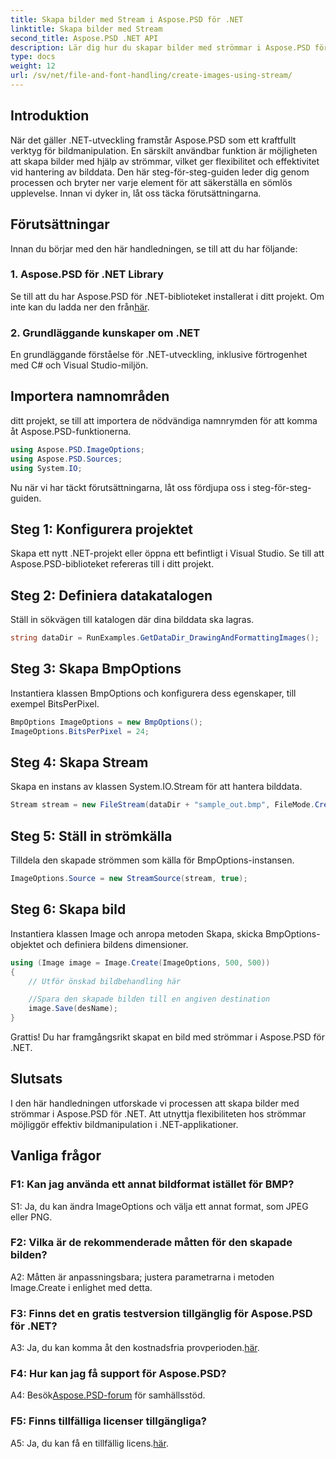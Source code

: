 ```yaml
---
title: Skapa bilder med Stream i Aspose.PSD för .NET
linktitle: Skapa bilder med Stream
second_title: Aspose.PSD .NET API
description: Lär dig hur du skapar bilder med strömmar i Aspose.PSD för .NET. Följ vår steg-för-steg-guide för effektiv bildmanipulation.
type: docs
weight: 12
url: /sv/net/file-and-font-handling/create-images-using-stream/
---
```

## Introduktion

När det gäller .NET-utveckling framstår Aspose.PSD som ett kraftfullt verktyg för bildmanipulation. En särskilt användbar funktion är möjligheten att skapa bilder med hjälp av strömmar, vilket ger flexibilitet och effektivitet vid hantering av bilddata. Den här steg-för-steg-guiden leder dig genom processen och bryter ner varje element för att säkerställa en sömlös upplevelse. Innan vi dyker in, låt oss täcka förutsättningarna.

## Förutsättningar

Innan du börjar med den här handledningen, se till att du har följande:

### 1. Aspose.PSD för .NET Library
 Se till att du har Aspose.PSD för .NET-biblioteket installerat i ditt projekt. Om inte kan du ladda ner den från[här](https://releases.aspose.com/psd/net/).

### 2. Grundläggande kunskaper om .NET
En grundläggande förståelse för .NET-utveckling, inklusive förtrogenhet med C# och Visual Studio-miljön.

## Importera namnområden

ditt projekt, se till att importera de nödvändiga namnrymden för att komma åt Aspose.PSD-funktionerna.

```csharp
using Aspose.PSD.ImageOptions;
using Aspose.PSD.Sources;
using System.IO;
```

Nu när vi har täckt förutsättningarna, låt oss fördjupa oss i steg-för-steg-guiden.

## Steg 1: Konfigurera projektet

Skapa ett nytt .NET-projekt eller öppna ett befintligt i Visual Studio. Se till att Aspose.PSD-biblioteket refereras till i ditt projekt.

## Steg 2: Definiera datakatalogen

Ställ in sökvägen till katalogen där dina bilddata ska lagras.

```csharp
string dataDir = RunExamples.GetDataDir_DrawingAndFormattingImages();
```

## Steg 3: Skapa BmpOptions

Instantiera klassen BmpOptions och konfigurera dess egenskaper, till exempel BitsPerPixel.

```csharp
BmpOptions ImageOptions = new BmpOptions();
ImageOptions.BitsPerPixel = 24;
```

## Steg 4: Skapa Stream

Skapa en instans av klassen System.IO.Stream för att hantera bilddata.

```csharp
Stream stream = new FileStream(dataDir + "sample_out.bmp", FileMode.Create);
```

## Steg 5: Ställ in strömkälla

Tilldela den skapade strömmen som källa för BmpOptions-instansen.

```csharp
ImageOptions.Source = new StreamSource(stream, true);
```

## Steg 6: Skapa bild

Instantiera klassen Image och anropa metoden Skapa, skicka BmpOptions-objektet och definiera bildens dimensioner.

```csharp
using (Image image = Image.Create(ImageOptions, 500, 500))
{
    // Utför önskad bildbehandling här

    //Spara den skapade bilden till en angiven destination
    image.Save(desName);
}
```

Grattis! Du har framgångsrikt skapat en bild med strömmar i Aspose.PSD för .NET.

## Slutsats

I den här handledningen utforskade vi processen att skapa bilder med strömmar i Aspose.PSD för .NET. Att utnyttja flexibiliteten hos strömmar möjliggör effektiv bildmanipulation i .NET-applikationer.

## Vanliga frågor

### F1: Kan jag använda ett annat bildformat istället för BMP?

S1: Ja, du kan ändra ImageOptions och välja ett annat format, som JPEG eller PNG.

### F2: Vilka är de rekommenderade måtten för den skapade bilden?

A2: Måtten är anpassningsbara; justera parametrarna i metoden Image.Create i enlighet med detta.

### F3: Finns det en gratis testversion tillgänglig för Aspose.PSD för .NET?

 A3: Ja, du kan komma åt den kostnadsfria provperioden.[här](https://releases.aspose.com/).

### F4: Hur kan jag få support för Aspose.PSD?

 A4: Besök[Aspose.PSD-forum](https://forum.aspose.com/c/psd/34) för samhällsstöd.

### F5: Finns tillfälliga licenser tillgängliga?

 A5: Ja, du kan få en tillfällig licens.[här](https://purchase.aspose.com/temporary-license/).